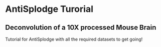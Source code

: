 # AntiSplodge Turorial 
## Deconvolution of a 10X processed Mouse Brain
Tutorial for AntiSplodge with all the required datasets to get going!
